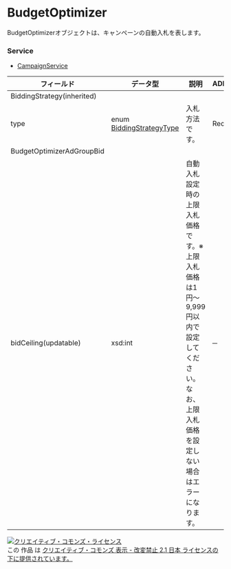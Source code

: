 # BudgetOptimizer
BudgetOptimizerオブジェクトは、キャンペーンの自動入札を表します。
### Service
+ [CampaignService](../services/CampaignService.md)

| フィールド | データ型 | 説明 | ADD | SET | REMOVE | 
|---|---|---|---|---|---|
| BiddingStrategy(inherited)||||||
| type| enum <a href="./BiddingStrategyType.md">BiddingStrategyType</a>| 入札方法です。| Req| Req| ─ |
| BudgetOptimizerAdGroupBid||||||
| bidCeiling(updatable)| xsd:int| 自動入札設定時の上限入札価格です。※上限入札価格は1円〜9,999円以内で設定してください。なお、上限入札価格を設定しない場合はエラーになります。| ─| ─| ─ |
<a rel="license" href="http://creativecommons.org/licenses/by-nd/2.1/jp/"><img alt="クリエイティブ・コモンズ・ライセンス" style="border-width:0" src="https://i.creativecommons.org/l/by-nd/2.1/jp/88x31.png" /></a><br />この 作品 は <a rel="license" href="http://creativecommons.org/licenses/by-nd/2.1/jp/">クリエイティブ・コモンズ 表示 - 改変禁止 2.1 日本 ライセンスの下に提供されています。</a>
